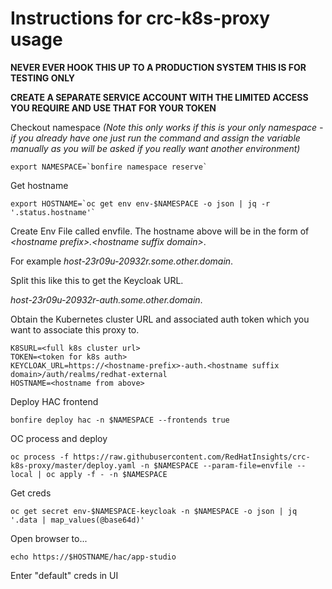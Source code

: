 Instructions for crc-k8s-proxy usage
====================================

**NEVER EVER HOOK THIS UP TO A PRODUCTION SYSTEM THIS IS FOR TESTING ONLY**

**CREATE A SEPARATE SERVICE ACCOUNT WITH THE LIMITED ACCESS YOU REQUIRE AND USE THAT FOR YOUR TOKEN**

Checkout namespace *(Note this only works if this is your only namespace - if you already have one just run the command and assign the variable manually as you will be asked if you really want another environment)*
```
export NAMESPACE=`bonfire namespace reserve`
```
Get hostname
```
export HOSTNAME=`oc get env env-$NAMESPACE -o json | jq -r '.status.hostname'`
```
Create Env File called envfile. The hostname above will be in the form of _\<hostname prefix\>.\<hostname suffix domain\>_. 

For example *host-23r09u-20932r.some.other.domain*. 

Split this like this to get the Keycloak URL. 

*host-23r09u-20932r-auth.some.other.domain*.

Obtain the Kubernetes cluster URL and associated auth token which you want to associate this proxy to.

```
K8SURL=<full k8s cluster url>
TOKEN=<token for k8s auth>
KEYCLOAK_URL=https://<hostname-prefix>-auth.<hostname suffix domain>/auth/realms/redhat-external
HOSTNAME=<hostname from above>
```
Deploy HAC frontend
```
bonfire deploy hac -n $NAMESPACE --frontends true
```
OC process and deploy
```
oc process -f https://raw.githubusercontent.com/RedHatInsights/crc-k8s-proxy/master/deploy.yaml -n $NAMESPACE --param-file=envfile --local | oc apply -f - -n $NAMESPACE
```
Get creds
```
oc get secret env-$NAMESPACE-keycloak -n $NAMESPACE -o json | jq '.data | map_values(@base64d)'
```
Open browser to... 
```
echo https://$HOSTNAME/hac/app-studio
```
Enter "default" creds in UI
